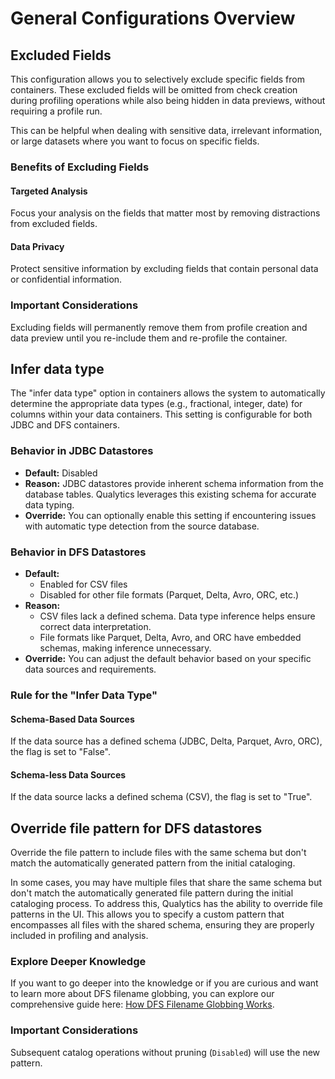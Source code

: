 # General Configurations Overview

## Excluded Fields

This configuration allows you to selectively exclude specific fields from containers. These excluded fields will be omitted from check creation during profiling operations while also being hidden in data previews, without requiring a profile run.

This can be helpful when dealing with sensitive data, irrelevant information, or large datasets where you want to focus on specific fields.

### Benefits of Excluding Fields

#### Targeted Analysis

Focus your analysis on the fields that matter most by removing distractions from excluded fields.

#### Data Privacy

Protect sensitive information by excluding fields that contain personal data or confidential information.

### Important Considerations

Excluding fields will permanently remove them from profile creation and data preview until you re-include them and re-profile the container.

## Infer data type

The "infer data type" option in containers allows the system to automatically determine the appropriate data types (e.g., fractional, integer, date) for columns within your data containers.  This setting is configurable for both JDBC and DFS containers.

### Behavior in JDBC Datastores

* **Default:** Disabled
* **Reason:** JDBC datastores provide inherent schema information from the database tables. Qualytics leverages this existing schema for accurate data typing. 
* **Override:** You can optionally enable this setting if encountering issues with automatic type detection from the source database.

### Behavior in DFS Datastores

* **Default:** 
    * Enabled for CSV files 
    * Disabled for other file formats (Parquet, Delta, Avro, ORC, etc.)
* **Reason:** 
    * CSV files lack a defined schema. Data type inference helps ensure correct data interpretation.
    * File formats like Parquet, Delta, Avro, and ORC have embedded schemas, making inference unnecessary.
* **Override:** You can adjust the default behavior based on your specific data sources and requirements.

### Rule for the "Infer Data Type" 

#### Schema-Based Data Sources

If the data source has a defined schema (JDBC, Delta, Parquet, Avro, ORC), the flag is set to "False".

#### Schema-less Data Sources

If the data source lacks a defined schema (CSV), the flag is set to "True".

## Override file pattern for DFS datastores

Override the file pattern to include files with the same schema but don't match the automatically generated pattern from the initial cataloging.

In some cases, you may have multiple files that share the same schema but don't match the automatically generated file pattern during the initial cataloging process. To address this, Qualytics has the ability to override file patterns in the UI. This allows you to specify a custom pattern that encompasses all files with the shared schema, ensuring they are properly included in profiling and analysis.

### Explore Deeper Knowledge

If you want to go deeper into the knowledge or if you are curious and want to learn more about DFS filename globbing, you can explore our comprehensive guide here: [How DFS Filename Globbing Works](/userguide/dfs-globbing/how-dfs-filename-globbing-works).

###  Important Considerations

Subsequent catalog operations without pruning (`Disabled`) will use the new pattern.

